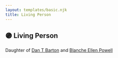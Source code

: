 ```yaml
---
layout: templates/basic.njk
title: Living Person
---
```

## 🟣 Living Person

Daughter of [Dan T Barton](/people/9/95106328) and [Blanche Ellen Powell](/people/8/88023024)
